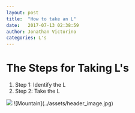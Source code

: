 ```yaml
---
layout: post
title:  "How to take an L"
date:   2017-07-13 02:38:59
author: Jonathan Victorino
categories: L's
---
```

# The Steps for Taking L's
1. Step 1: Identify the L
2. Step 2: Take the L

<img src="../assests/header_image.jpg">
![Mountain](../assets/header_image.jpg)
